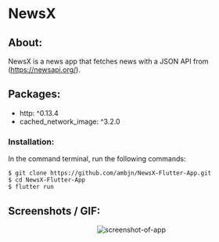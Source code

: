 # NewsX

## About:

NewsX is a news app that fetches news with a JSON API from (https://newsapi.org/).

## Packages:

<ul>
<li>  http: ^0.13.4 </li>
<li>  cached_network_image: ^3.2.0 </li>
</ul>

### Installation:

In the command terminal, run the following commands:

    $ git clone https://github.com/ambjn/NewsX-Flutter-App.git
    $ cd NewsX-Flutter-App
    $ flutter run

## Screenshots / GIF:

<center> <img src = 'https://github.com/ambjn/NewsX-Flutter-App/blob/master/screenshots/1.gif' alt='screenshot-of-app'> </center>
